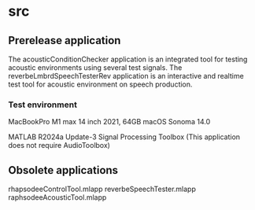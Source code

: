 # src

## Prerelease application

The acousticConditionChecker application is an integrated tool for testing acoustic environments using several test signals.
The reverbeLmbrdSpeechTesterRev application is an interactive and realtime test tool for acoustic environment on speech production.

### Test environment

MacBookPro M1 max 14 inch 2021, 64GB macOS Sonoma 14.0

MATLAB R2024a Update-3
Signal Processing Toolbox
(This application does not require AudioToolbox)

## Obsolete applications

 rhapsodeeControlTool.mlapp
 reverbeSpeechTester.mlapp
 raphsodeeAcousticTool.mlapp
